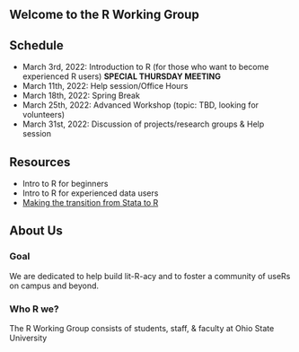 ## Welcome to the R Working Group


## **Schedule**

* March 3rd, 2022: Introduction to R (for those who want to become experienced R users) **SPECIAL THURSDAY MEETING**
* March 11th, 2022: Help session/Office Hours
* March 18th, 2022: Spring Break
* March 25th, 2022: Advanced Workshop (topic: TBD, looking for volunteers)
* March 31st, 2022: Discussion of projects/research groups & Help session 

## **Resources**

* Intro to R for beginners
* Intro to R for experienced data users
* [Making the transition from Stata to R](transition2R/README.md)

## **About Us**

### Goal

We are dedicated to help build lit-R-acy and to foster a community of useRs on campus and beyond.

### Who R we?

The R Working Group consists of students, staff, & faculty at Ohio State University 
